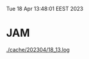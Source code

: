 Tue 18 Apr 13:48:01 EEST 2023
# JAM
<a href='./cache/202304/18_13.log'>./cache/202304/18_13.log</a>
